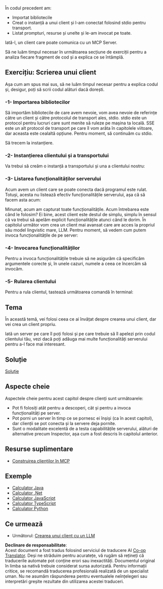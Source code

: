 <!--
CO_OP_TRANSLATOR_METADATA:
{
  "original_hash": "4cc245e2f4ea5db5e2b8c2cd1dadc4b4",
  "translation_date": "2025-07-04T18:48:55+00:00",
  "source_file": "03-GettingStarted/02-client/README.md",
  "language_code": "ro"
}
-->
În codul precedent am:

- Importat bibliotecile
- Creat o instanță a unui client și l-am conectat folosind stdio pentru transport.
- Listat prompturi, resurse și unelte și le-am invocat pe toate.

Iată-l, un client care poate comunica cu un MCP Server.

Să ne luăm timpul necesar în următoarea secțiune de exerciții pentru a analiza fiecare fragment de cod și a explica ce se întâmplă.

## Exercițiu: Scrierea unui client

Așa cum am spus mai sus, să ne luăm timpul necesar pentru a explica codul și, desigur, poți să scrii codul alături dacă dorești.

### -1- Importarea bibliotecilor

Să importăm bibliotecile de care avem nevoie, vom avea nevoie de referințe către un client și către protocolul de transport ales, stdio. stdio este un protocol pentru lucruri care sunt menite să ruleze pe mașina ta locală. SSE este un alt protocol de transport pe care îl vom arăta în capitolele viitoare, dar aceasta este cealaltă opțiune. Pentru moment, să continuăm cu stdio.

Să trecem la instanțiere.

### -2- Instanțierea clientului și a transportului

Va trebui să creăm o instanță a transportului și una a clientului nostru:

### -3- Listarea funcționalităților serverului

Acum avem un client care se poate conecta dacă programul este rulat. Totuși, acesta nu listează efectiv funcționalitățile serverului, așa că să facem asta acum:

Minunat, acum am capturat toate funcționalitățile. Acum întrebarea este când le folosim? Ei bine, acest client este destul de simplu, simplu în sensul că va trebui să apelăm explicit funcționalitățile atunci când le dorim. În capitolul următor vom crea un client mai avansat care are acces la propriul său model lingvistic mare, LLM. Pentru moment, să vedem cum putem invoca funcționalitățile de pe server:

### -4- Invocarea funcționalităților

Pentru a invoca funcționalitățile trebuie să ne asigurăm că specificăm argumentele corecte și, în unele cazuri, numele a ceea ce încercăm să invocăm.

### -5- Rularea clientului

Pentru a rula clientul, tastează următoarea comandă în terminal:

## Tema

În această temă, vei folosi ceea ce ai învățat despre crearea unui client, dar vei crea un client propriu.

Iată un server pe care îl poți folosi și pe care trebuie să îl apelezi prin codul clientului tău, vezi dacă poți adăuga mai multe funcționalități serverului pentru a-l face mai interesant.

## Soluție

[Soluție](./solution/README.md)

## Aspecte cheie

Aspectele cheie pentru acest capitol despre clienți sunt următoarele:

- Pot fi folosiți atât pentru a descoperi, cât și pentru a invoca funcționalități pe server.
- Pot porni un server în timp ce se pornesc ei înșiși (ca în acest capitol), dar clienții se pot conecta și la servere deja pornite.
- Sunt o modalitate excelentă de a testa capabilitățile serverului, alături de alternative precum Inspector, așa cum a fost descris în capitolul anterior.

## Resurse suplimentare

- [Construirea clienților în MCP](https://modelcontextprotocol.io/quickstart/client)

## Exemple

- [Calculator Java](../samples/java/calculator/README.md)
- [Calculator .Net](../../../../03-GettingStarted/samples/csharp)
- [Calculator JavaScript](../samples/javascript/README.md)
- [Calculator TypeScript](../samples/typescript/README.md)
- [Calculator Python](../../../../03-GettingStarted/samples/python)

## Ce urmează

- Următorul: [Crearea unui client cu un LLM](../03-llm-client/README.md)

**Declinare de responsabilitate**:  
Acest document a fost tradus folosind serviciul de traducere AI [Co-op Translator](https://github.com/Azure/co-op-translator). Deși ne străduim pentru acuratețe, vă rugăm să rețineți că traducerile automate pot conține erori sau inexactități. Documentul original în limba sa nativă trebuie considerat sursa autorizată. Pentru informații critice, se recomandă traducerea profesională realizată de un specialist uman. Nu ne asumăm răspunderea pentru eventualele neînțelegeri sau interpretări greșite rezultate din utilizarea acestei traduceri.